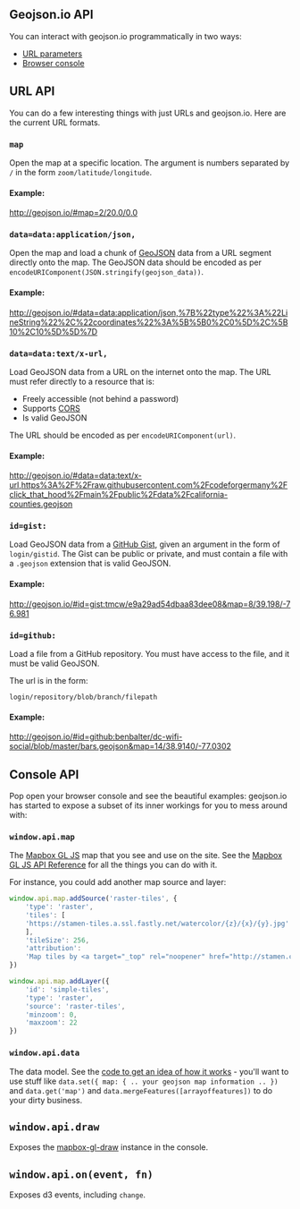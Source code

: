 ## Geojson.io API

You can interact with geojson.io programmatically in two ways:

* [URL parameters](#url-api)
* [Browser console](#console-api)

## URL API

You can do a few interesting things with just URLs and geojson.io. Here are the
current URL formats.

### `map`

Open the map at a specific location. The argument is numbers separated by `/`
in the form `zoom/latitude/longitude`.

#### Example:

http://geojson.io/#map=2/20.0/0.0

### `data=data:application/json,`

Open the map and load a chunk of [GeoJSON](http://geojson.org/) data from a
URL segment directly onto the map. The GeoJSON data should be encoded
as per `encodeURIComponent(JSON.stringify(geojson_data))`.

#### Example:

http://geojson.io/#data=data:application/json,%7B%22type%22%3A%22LineString%22%2C%22coordinates%22%3A%5B%5B0%2C0%5D%2C%5B10%2C10%5D%5D%7D

### `data=data:text/x-url,`

Load GeoJSON data from a URL on the internet onto the map. The URL must
refer directly to a resource that is:

- Freely accessible (not behind a password)
- Supports [CORS](http://en.wikipedia.org/wiki/Cross-origin_resource_sharing)
- Is valid GeoJSON

The URL should be encoded as per `encodeURIComponent(url)`.

#### Example:

http://geojson.io/#data=data:text/x-url,https%3A%2F%2Fraw.githubusercontent.com%2Fcodeforgermany%2Fclick_that_hood%2Fmain%2Fpublic%2Fdata%2Fcalifornia-counties.geojson

### `id=gist:`

Load GeoJSON data from a [GitHub Gist](https://gist.github.com/), given an argument
in the form of `login/gistid`. The Gist can be public or private, and must
contain a file with a `.geojson` extension that is valid GeoJSON.

#### Example:

http://geojson.io/#id=gist:tmcw/e9a29ad54dbaa83dee08&map=8/39.198/-76.981

### `id=github:`

Load a file from a GitHub repository. You must have access to the file, and
it must be valid GeoJSON.

The url is in the form:

    login/repository/blob/branch/filepath

#### Example:

http://geojson.io/#id=github:benbalter/dc-wifi-social/blob/master/bars.geojson&map=14/38.9140/-77.0302

## Console API

Pop open your browser console and see the beautiful examples: geojson.io has started to expose a subset of its inner workings for you to mess around with:


### `window.api.map`

The [Mapbox GL JS](https://docs.mapbox.com/mapbox-gl-js/guides/) map that you see and use on the site. See the [Mapbox GL JS API Reference](https://docs.mapbox.com/mapbox-gl-js/api/) for all the things you can do with it.

For instance, you could add another map source and layer:

```js
window.api.map.addSource('raster-tiles', {
    'type': 'raster',
    'tiles': [
    'https://stamen-tiles.a.ssl.fastly.net/watercolor/{z}/{x}/{y}.jpg'
    ],
    'tileSize': 256,
    'attribution':
    'Map tiles by <a target="_top" rel="noopener" href="http://stamen.com">Stamen Design</a>, under <a target="_top" rel="noopener" href="http://creativecommons.org/licenses/by/3.0">CC BY 3.0</a>. Data by <a target="_top" rel="noopener" href="http://openstreetmap.org">OpenStreetMap</a>, under <a target="_top" rel="noopener" href="http://creativecommons.org/licenses/by-sa/3.0">CC BY SA</a>'
})

window.api.map.addLayer({
    'id': 'simple-tiles',
    'type': 'raster',
    'source': 'raster-tiles',
    'minzoom': 0,
    'maxzoom': 22
})
```

### `window.api.data`

The data model. See the [code to get an idea of how it works](https://github.com/mapbox/geojson.io/blob/main/src/core/data.js#L46-L101) -
you'll want to use stuff like `data.set({ map: { .. your geojson map information .. })`
and `data.get('map')` and `data.mergeFeatures([arrayoffeatures])` to do your
dirty business.

## `window.api.draw`

Exposes the [mapbox-gl-draw](https://github.com/mapbox/mapbox-gl-draw) instance in the console.

## `window.api.on(event, fn)`

Exposes d3 events, including `change`.